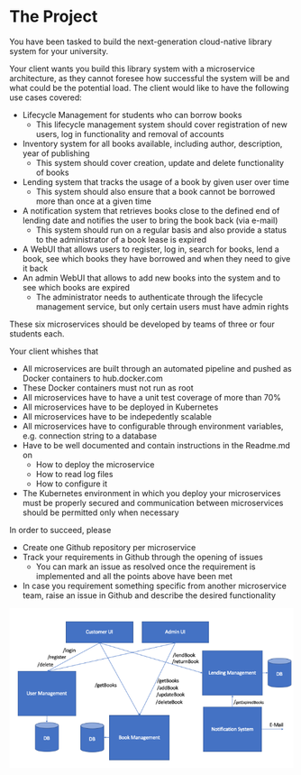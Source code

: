 # The Project

You have been tasked to build the next-generation cloud-native library system for your university.

Your client wants you build this library system with a microservice architecture, as they cannot foresee how successful the system will be and what could be the potential load. The client would like to have the following use cases covered:

- Lifecycle Management for students who can borrow books
    - This lifecycle management system should cover registration of new users, log in functionality and removal of accounts
- Inventory system for all books available, including author, description, year of publishing
    - This system should cover creation, update and delete functionality of books
- Lending system that tracks the usage of a book by given user over time
    - This system should also ensure that a book cannot be borrowed more than once at a given time
- A notification system that retrieves books close to the defined end of lending date and notifies the user to bring the book back (via e-mail)
    - This system should run on a regular basis and also provide a status to the administrator of a book lease is expired
- A WebUI that allows users to register, log in, search for books, lend a book, see which books they have borrowed and when they need to give it back
- An admin WebUI that allows to add new books into the system and to see which books are expired
    - The administrator needs to authenticate through the lifecycle management service, but only certain users must have admin rights

These six microservices should be developed by teams of three or four students each.

Your client whishes that

- All microservices are built through an automated pipeline and pushed as Docker containers to hub.docker.com
- These Docker containers must not run as root
- All microservices have to have a unit test coverage of more than 70%
- All microservices have to be deployed in Kubernetes
- All microservices have to be indepedently scalable
- All microservices have to configurable through environment variables, e.g. connection string to a database
- Have to be well documented and contain instructions in the Readme.md on
    - How to deploy the microservice
    - How to read log files
    - How to configure it
- The Kubernetes environment in which you deploy your microservices must be properly secured and communication between microservices should be permitted only when necessary

In order to succeed, please

- Create one Github repository per microservice
- Track your requirements in Github through the opening of issues
    - You can mark an issue as resolved once the requirement is implemented and all the points above have been met
- In case you requirement something specific from another microservice team, raise an issue in Github and describe the desired functionality

![Project Setup](./files/project.png "Project Setup")